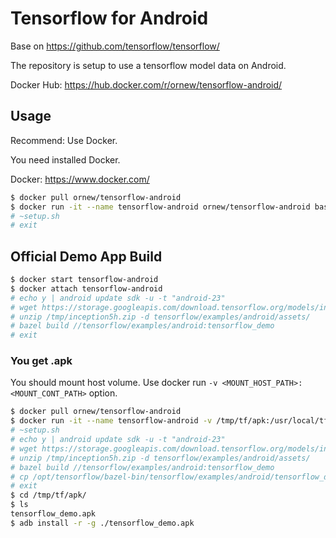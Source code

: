 # Tensorflow for Android

Base on https://github.com/tensorflow/tensorflow/

The repository is setup to use a tensorflow model data on Android.

Docker Hub: https://hub.docker.com/r/ornew/tensorflow-android/

## Usage

Recommend: Use Docker.

You need installed Docker.

Docker: https://www.docker.com/

```sh
$ docker pull ornew/tensorflow-android
$ docker run -it --name tensorflow-android ornew/tensorflow-android bash
# ~setup.sh
# exit
```

## Official Demo App Build

```sh
$ docker start tensorflow-android
$ docker attach tensorflow-android
# echo y | android update sdk -u -t "android-23"
# wget https://storage.googleapis.com/download.tensorflow.org/models/inception5h.zip -O /tmp/inception5h.zip
# unzip /tmp/inception5h.zip -d tensorflow/examples/android/assets/
# bazel build //tensorflow/examples/android:tensorflow_demo
# exit
```

### You get .apk

You should mount host volume. Use docker run `-v <MOUNT_HOST_PATH>:<MOUNT_CONT_PATH>` option.

```sh
$ docker pull ornew/tensorflow-android
$ docker run -it --name tensorflow-android -v /tmp/tf/apk:/usr/local/tf/ ornew/tensorflow-android bash
# ~setup.sh
# echo y | android update sdk -u -t "android-23"
# wget https://storage.googleapis.com/download.tensorflow.org/models/inception5h.zip -O /tmp/inception5h.zip
# unzip /tmp/inception5h.zip -d tensorflow/examples/android/assets/
# bazel build //tensorflow/examples/android:tensorflow_demo
# cp /opt/tensorflow/bazel-bin/tensorflow/examples/android/tensorflow_demo.apk /usr/local/tf/
# exit
$ cd /tmp/tf/apk/
$ ls
tensorflow_demo.apk
$ adb install -r -g ./tensorflow_demo.apk
```
